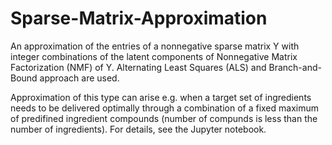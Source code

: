 # Sparse-Matrix-Approximation

An approximation of the entries of a nonnegative sparse matrix Y with integer combinations of the latent components of Nonnegative Matrix Factorization (NMF) of Y. Alternating Least Squares (ALS) and Branch-and-Bound approach are used.

Approximation of this type can arise e.g. when a target set of ingredients needs to be delivered optimally through a combination of a fixed maximum of predifined ingredient compounds (number of compunds is less than the number of ingredients). For details, see the Jupyter notebook. 
